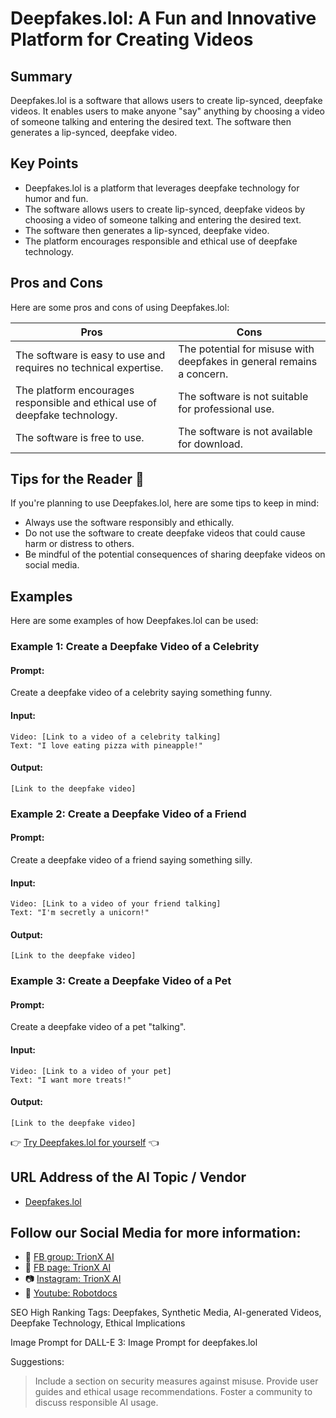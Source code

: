
# Deepfakes.lol: A Fun and Innovative Platform for Creating Videos

## Summary
Deepfakes.lol is a software that allows users to create lip-synced, deepfake videos. It enables users to make anyone "say" anything by choosing a video of someone talking and entering the desired text. The software then generates a lip-synced, deepfake video.

## Key Points
- Deepfakes.lol is a platform that leverages deepfake technology for humor and fun.
- The software allows users to create lip-synced, deepfake videos by choosing a video of someone talking and entering the desired text.
- The software then generates a lip-synced, deepfake video.
- The platform encourages responsible and ethical use of deepfake technology.

## Pros and Cons
Here are some pros and cons of using Deepfakes.lol:

| Pros | Cons |
| --- | --- |
| The software is easy to use and requires no technical expertise. | The potential for misuse with deepfakes in general remains a concern. |
| The platform encourages responsible and ethical use of deepfake technology. | The software is not suitable for professional use. |
| The software is free to use. | The software is not available for download. |

## Tips for the Reader 🤔
If you're planning to use Deepfakes.lol, here are some tips to keep in mind:

- Always use the software responsibly and ethically.
- Do not use the software to create deepfake videos that could cause harm or distress to others.
- Be mindful of the potential consequences of sharing deepfake videos on social media.

## Examples
Here are some examples of how Deepfakes.lol can be used:

### Example 1: Create a Deepfake Video of a Celebrity
#### Prompt:
Create a deepfake video of a celebrity saying something funny.

#### Input:
```
Video: [Link to a video of a celebrity talking]
Text: "I love eating pizza with pineapple!"
```

#### Output:
```
[Link to the deepfake video]
```

### Example 2: Create a Deepfake Video of a Friend
#### Prompt:
Create a deepfake video of a friend saying something silly.

#### Input:
```
Video: [Link to a video of your friend talking]
Text: "I'm secretly a unicorn!"
```

#### Output:
```
[Link to the deepfake video]
```

### Example 3: Create a Deepfake Video of a Pet
#### Prompt:
Create a deepfake video of a pet "talking".

#### Input:
```
Video: [Link to a video of your pet]
Text: "I want more treats!"
```

#### Output:
```
[Link to the deepfake video]
```

👉 [Try Deepfakes.lol for yourself](https://www.deepfakes.lol/) 👈

## URL Address of the AI Topic / Vendor
- [Deepfakes.lol](https://www.deepfakes.lol/)

## Follow our Social Media for more information:
- 📘 <a href="https://www.facebook.com/groups/trionxai" target="_blank">FB group: TrionX AI</a>
- 📄 <a href="https://www.facebook.com/ai.trionxai" target="_blank">FB page: TrionX AI</a>
- 📷 <a href="https://www.instagram.com/trionxai/" target="_blank">Instagram: TrionX AI</a>
- 🎥 <a href="https://www.youtube.com/@robotdocs/" target="_blank">Youtube: Robotdocs</a>



SEO High Ranking Tags:
Deepfakes, Synthetic Media, AI-generated Videos, Deepfake Technology, Ethical Implications

Image Prompt for DALL-E 3:
Image Prompt for deepfakes.lol

Suggestions:
> Include a section on security measures against misuse.
> Provide user guides and ethical usage recommendations.
> Foster a community to discuss responsible AI usage.
